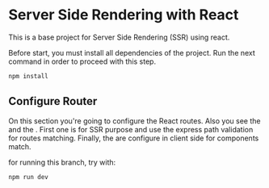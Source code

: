 # Server Side Rendering with React

This is a base project for Server Side Rendering (SSR) using react.

Before start, you must install all dependencies of the project. Run the next command in order to proceed with this step.

```bash
npm install
```



## Configure Router

On this section you're going to configure the React routes. Also you see the <StaticRouter> and the <BrowserRouter>. First one is for SSR purpose and use the express path validation for routes matching. Finally, the <BrowserRouter> are configure in client side for components match.


for running this branch, try with:

```bash
npm run dev
```
